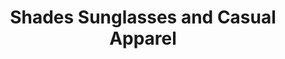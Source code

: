 ---
title: "Shades Sunglasses and Casual Apparel"
url: /oxford/shades-sunglasses-and-casual-apparel/
shop: clothes
---